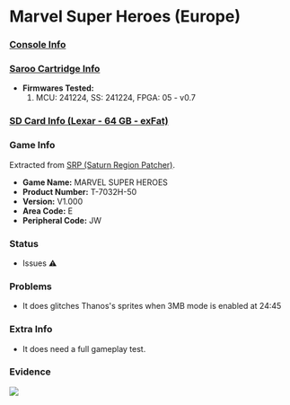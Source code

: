 # Marvel Super Heroes (Europe)

### [Console Info](../../../../../Info/Consoles/VA13/README.md)

### [Saroo Cartridge Info](../../../../../Info/Cartridges/GuangzhouSanStarOnlineShop/1.6/README.md)

- <b>Firmwares Tested:</b>
  1. MCU: 241224, SS: 241224, FPGA: 05 - v0.7

### [SD Card Info (Lexar - 64 GB - exFat)](../../../../../Info/SdCards/Lexar/64GB/exfat/README.md)

### Game Info

Extracted from [SRP (Saturn Region Patcher)](https://segaxtreme.net/resources/saturn-region-patcher.81/download).

- <b>Game Name:</b> MARVEL SUPER HEROES
- <b>Product Number:</b> T-7032H-50
- <b>Version:</b> V1.000
- <b>Area Code:</b> E
- <b>Peripheral Code:</b> JW

### Status

- Issues :warning:

### Problems

- It does glitches Thanos's sprites when 3MB mode is enabled at 24:45

### Extra Info

- It does need a full gameplay test.

### Evidence

[![](https://img.youtube.com/vi/KGL3AemGJ1E/0.jpg)](https://www.youtube.com/watch?v=KGL3AemGJ1E)
